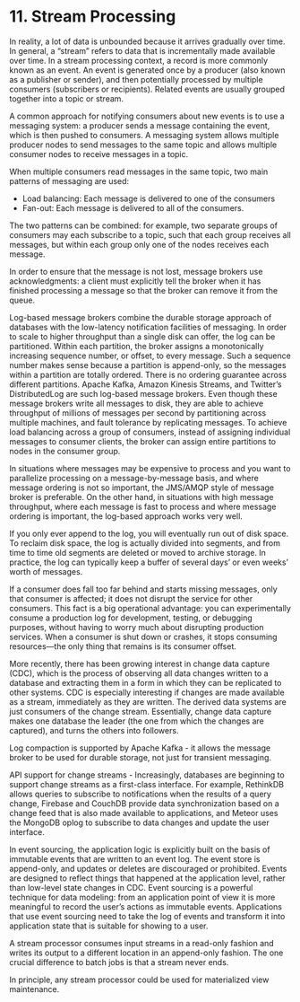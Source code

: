 # 11. Stream Processing
In reality, a lot of data is unbounded because it arrives gradually over time. In general, a “stream” refers to data that is incrementally made available over time. In a stream processing context, a record is more commonly known as an event. An event is generated once by a producer (also known as a publisher or sender), and then potentially processed by multiple consumers (subscribers or recipients). Related events are usually grouped together into a topic or stream.

A common approach for notifying consumers about new events is to use a messaging system: a producer sends a message containing the event, which is then pushed to consumers. A messaging system allows multiple producer nodes to send messages to the same topic and allows multiple consumer nodes to receive messages in a topic.

When multiple consumers read messages in the same topic, two main patterns of messaging are used:
- Load balancing: Each message is delivered to one of the consumers
- Fan-out: Each message is delivered to all of the consumers.

The two patterns can be combined: for example, two separate groups of consumers may each subscribe to a topic, such that each group receives all messages, but within each group only one of the nodes receives each message. 

In order to ensure that the message is not lost, message brokers use acknowledgments: a client must explicitly tell the broker when it has finished processing a message so that the broker can remove it from the queue. 

Log-based message brokers combine the durable storage approach of databases with the low-latency notification facilities of messaging. In order to scale to higher throughput than a single disk can offer, the log can be partitioned. Within each partition, the broker assigns a monotonically increasing sequence number, or offset, to every message. Such a sequence number makes sense because a partition is append-only, so the messages within a partition are totally ordered. There is no ordering guarantee across different partitions. Apache Kafka, Amazon Kinesis Streams, and Twitter’s DistributedLog are such log-based message brokers. Even though these message brokers write all messages to disk, they are able to achieve throughput of millions of messages per second by partitioning across multiple machines, and fault tolerance by replicating messages. To achieve load balancing across a group of consumers, instead of assigning individual messages to consumer clients, the broker can assign entire partitions to nodes in the consumer group.

In situations where messages may be expensive to process and you want to parallelize processing on a message-by-message basis, and where message ordering is not so important, the JMS/AMQP style of message broker is preferable. On the other hand, in situations with high message throughput, where each message is fast to process and where message ordering is important, the log-based approach works very well.

If you only ever append to the log, you will eventually run out of disk space. To reclaim disk space, the log is actually divided into segments, and from time to time old segments are deleted or moved to archive storage. In practice, the log can typically keep a buffer of several days’ or even weeks’ worth of messages.

If a consumer does fall too far behind and starts missing messages, only that consumer is affected; it does not disrupt the service for other consumers. This fact is a big operational advantage: you can experimentally consume a production log for development, testing, or debugging purposes, without having to worry much about disrupting production services. When a consumer is shut down or crashes, it stops consuming resources—the only thing that remains is its consumer offset.

More recently, there has been growing interest in change data capture (CDC), which is the process of observing all data changes written to a database and extracting them in a form in which they can be replicated to other systems. CDC is especially interesting if changes are made available as a stream, immediately as they are written. The derived data systems are just consumers of the change stream. Essentially, change data capture makes one database the leader (the one from which the changes are captured), and turns the others into followers.

Log compaction is supported by Apache Kafka - it allows the message broker to be used for durable storage, not just for transient messaging.

API support for change streams - Increasingly, databases are beginning to support change streams as a first-class interface. For example, RethinkDB allows queries to subscribe to notifications when the results of a query change, Firebase and CouchDB provide data synchronization based on a change feed that is also made available to applications, and Meteor uses the MongoDB oplog to subscribe to data changes and update the user interface. 

In event sourcing, the application logic is explicitly built on the basis of immutable events that are written to an event log. The event store is append-only, and updates or deletes are discouraged or prohibited. Events are designed to reflect things that happened at the application level, rather than low-level state changes in CDC. Event sourcing is a powerful technique for data modeling: from an application point of view it is more meaningful to record the user’s actions as immutable events. Applications that use event sourcing need to take the log of events and transform it into application state that is suitable for showing to a user. 

A stream processor consumes input streams in a read-only fashion and writes its output to a different location in an append-only fashion. The one crucial difference to batch jobs is that a stream never ends.

In principle, any stream processor could be used for materialized view maintenance. 









